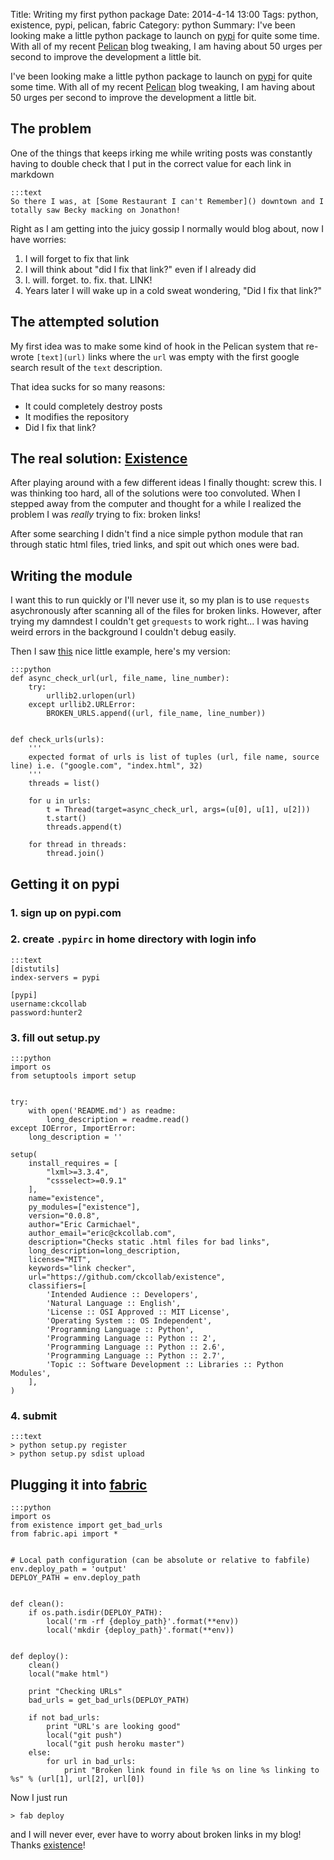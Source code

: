 Title: Writing my first python package
Date: 2014-4-14 13:00
Tags: python, existence, pypi, pelican, fabric
Category: python
Summary: I've been looking make a little python package to launch on [pypi](https://pypi.python.org/) for quite some time. With all of my recent [Pelican](http://getpelican.com) blog tweaking, I am having about 50 urges per second to improve the development a little bit.


I've been looking make a little python package to launch on [pypi](https://pypi.python.org/) for quite some time. With
all of my recent [Pelican](http://getpelican.com) blog tweaking, I am having about 50 urges per second to improve the
development a little bit.


## The problem

One of the things that keeps irking me while writing posts was constantly having to double check that I put in the
correct value for each link in markdown

    :::text
    So there I was, at [Some Restaurant I can't Remember]() downtown and I totally saw Becky macking on Jonathon!

Right as I am getting into the juicy gossip I normally would blog about, now I have worries:

1. I will forget to fix that link
2. I will think about "did I fix that link?" even if I already did
3. I. will. forget. to. fix. that. LINK!
4. Years later I will wake up in a cold sweat wondering, "Did I fix that link?"


## The attempted solution

My first idea was to make some kind of hook in the Pelican system that re-wrote `[text](url)` links where the `url` was
empty with the first google search result of the `text` description.

That idea sucks for so many reasons:

* It could completely destroy posts
* It modifies the repository
* Did I fix that link?


## The real solution: [Existence](https://github.com/ckcollab/existence)

After playing around with a few different ideas I finally thought: screw this. I was thinking too hard, all of the
solutions were too convoluted. When I stepped away from the computer and thought for a while I realized
the problem I was *really* trying to fix: broken links!

After some searching I didn't find a nice simple python module that ran through static html files, tried links, and spit
out which ones were bad.


## Writing the module

I want this to run quickly or I'll never use it, so my plan is to use `requests` asychronously after scanning all of the
files for broken links. However, after trying my damndest I couldn't get `grequests` to work right... I was having weird
errors in the background I couldn't debug easily.

Then I saw [this](http://stackoverflow.com/a/14369828/2197389) nice little example, here's my version:

    :::python
    def async_check_url(url, file_name, line_number):
        try:
            urllib2.urlopen(url)
        except urllib2.URLError:
            BROKEN_URLS.append((url, file_name, line_number))


    def check_urls(urls):
        '''
        expected format of urls is list of tuples (url, file name, source line) i.e. ("google.com", "index.html", 32)
        '''
        threads = list()

        for u in urls:
            t = Thread(target=async_check_url, args=(u[0], u[1], u[2]))
            t.start()
            threads.append(t)

        for thread in threads:
            thread.join()






## Getting it on pypi

### 1. sign up on pypi.com

### 2. create `.pypirc` in home directory with login info

    :::text
    [distutils]
    index-servers = pypi

    [pypi]
    username:ckcollab
    password:hunter2

### 3. fill out setup.py

    :::python
    import os
    from setuptools import setup


    try:
        with open('README.md') as readme:
            long_description = readme.read()
    except IOError, ImportError:
        long_description = ''

    setup(
        install_requires = [
            "lxml>=3.3.4",
            "cssselect>=0.9.1"
        ],
        name="existence",
        py_modules=["existence"],
        version="0.0.8",
        author="Eric Carmichael",
        author_email="eric@ckcollab.com",
        description="Checks static .html files for bad links",
        long_description=long_description,
        license="MIT",
        keywords="link checker",
        url="https://github.com/ckcollab/existence",
        classifiers=[
            'Intended Audience :: Developers',
            'Natural Language :: English',
            'License :: OSI Approved :: MIT License',
            'Operating System :: OS Independent',
            'Programming Language :: Python',
            'Programming Language :: Python :: 2',
            'Programming Language :: Python :: 2.6',
            'Programming Language :: Python :: 2.7',
            'Topic :: Software Development :: Libraries :: Python Modules',
        ],
    )



### 4. submit

    :::text
    > python setup.py register
    > python setup.py sdist upload



## Plugging it into [fabric](http://www.fabfile.org/)

    :::python
    import os
    from existence import get_bad_urls
    from fabric.api import *


    # Local path configuration (can be absolute or relative to fabfile)
    env.deploy_path = 'output'
    DEPLOY_PATH = env.deploy_path


    def clean():
        if os.path.isdir(DEPLOY_PATH):
            local('rm -rf {deploy_path}'.format(**env))
            local('mkdir {deploy_path}'.format(**env))


    def deploy():
        clean()
        local("make html")

        print "Checking URLs"
        bad_urls = get_bad_urls(DEPLOY_PATH)

        if not bad_urls:
            print "URL's are looking good"
            local("git push")
            local("git push heroku master")
        else:
            for url in bad_urls:
                print "Broken link found in file %s on line %s linking to %s" % (url[1], url[2], url[0])






Now I just run

    > fab deploy

and I will never ever, ever have to worry about broken links in my blog! Thanks [existence](https://github.com/ckcollab/existence)!
